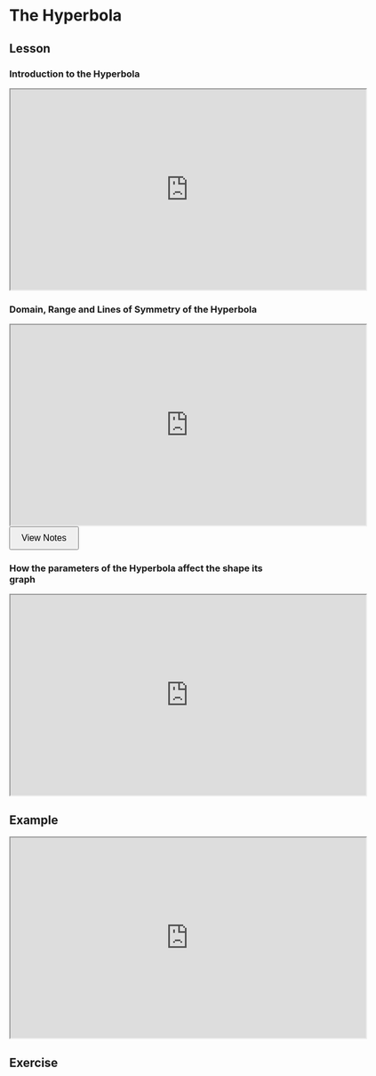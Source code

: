 # The Hyperbola

## Lesson
### Introduction to the Hyperbola
<iframe src="https://drive.google.com/file/d/1Lgypusyn5HIvzhxJLjaOVoByPAloLpMK/preview" width="640" height="360" allow="autoplay" allowfullscreen></iframe>


### Domain, Range and Lines of Symmetry of the Hyperbola
<iframe src="https://drive.google.com/file/d/1afxdNn6l8jChzIyu4jknSPAz4LCE4jfu/preview" width="640" height="360" allow="autoplay" allowfullscreen></iframe>

<a href="https://drive.google.com/file/d/16UyEn-zHDF47xSfL-lsi1mDLhT7TKnsm/preview" target="_blank">
  <button style="padding: 10px 20px; font-size: 16px;">View Notes</button>
</a>

### How the parameters of the Hyperbola affect the shape its graph
<iframe src="https://drive.google.com/file/d/12tBGo9fHVV-FAe9t5wo6doeWwR1oKTZ1/preview" width="640" height="360" allow="autoplay" allowfullscreen></iframe>

## Example
<iframe src="https://drive.google.com/file/d/1ij22BSRouo9Muhdtcgfei3gWatpqG4EQ/preview" width="640" height="360" allow="autoplay" allowfullscreen></iframe>


## Exercise


